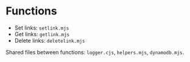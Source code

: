 # Functions

- Set links: `setlink.mjs`
- Get links: `getlink.mjs`
- Delete links: `deletelink.mjs`

Shared files between functions: `logger.cjs`, `helpers.mjs`, `dynamodb.mjs`.
